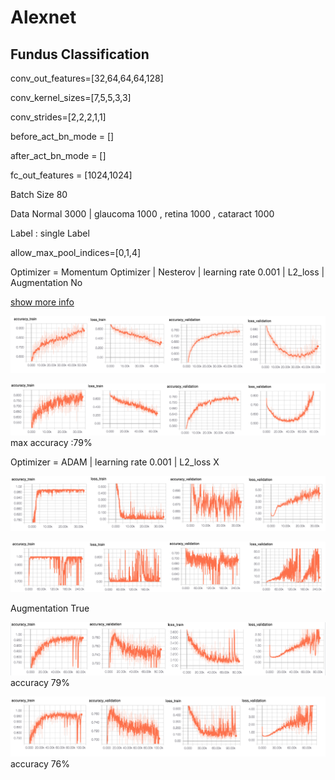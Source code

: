 # Alexnet
## Fundus Classification 

conv_out_features=[32,64,64,64,128]

conv_kernel_sizes=[7,5,5,3,3]

conv_strides=[2,2,2,1,1]

before_act_bn_mode = []

after_act_bn_mode = []

fc_out_features = [1024,1024]

Batch Size 80 

Data Normal 3000 | glaucoma 1000 , retina 1000 , cataract 1000

Label : single Label 

allow_max_pool_indices=[0,1,4]

Optimizer = Momentum Optimizer | Nesterov | learning rate 0.001 | L2_loss | Augmentation No

[show more info](https://www.youtube.com/watch?v=WPVA9tJMZWQ)

![Alt_text](readme_pic/fundus_0_result.png)

![Alt_text](readme_pic/fundus_2_result.png)
max accuracy :79%

Optimizer = ADAM | learning rate 0.001 | L2_loss X

![Alt_text](readme_pic/fundus_1_result.png)

![Alt_text](readme_pic/fundus_3_result.png)

Augmentation True

![Alt_text](readme_pic/fundus_4_result.png)
accuracy 79%

![Alt_text](readme_pic/fundus_5_result.png)
accuracy 76%
